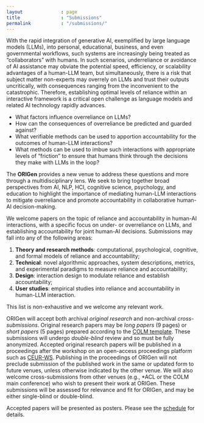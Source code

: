 ```yaml
---
layout              : page
title               : "Submissions"
permalink           : "/submissions/"
---
```

With the rapid integration of generative AI, exemplified by large language models (LLMs), into personal, educational, business, and even governmental workflows, such systems are increasingly being treated as “collaborators” with humans.
In such scenarios, underreliance or avoidance of AI assistance may obviate the potential speed, efficiency, or scalability advantages of a human-LLM team, but simultaneously, there is a risk that subject matter non-experts may overrely on LLMs and trust their outputs uncritically, with consequences ranging from the inconvenient to the catastrophic.
Therefore, establishing optimal levels of reliance within an interactive framework is a critical open challenge as language models and related AI technology rapidly advances. 

* What factors influence overreliance on LLMs?
* How can the consequences of overreliance be predicted and guarded against? 
* What verifiable methods can be used to apportion accountability for the outcomes of human-LLM interactions? 
* What methods can be used to imbue such interactions with appropriate levels of “friction” to ensure that humans think through the decisions they make with LLMs in the loop?
  
The **ORIGen** provides a new venue to address these questions and more through a multidisciplinary lens.
We seek to bring together broad perspectives from AI, NLP, HCI, cognitive science, psychology, and education to highlight the importance of mediating human-LLM interactions to mitigate overreliance and promote accountability in collaborative human-AI decision-making.

We welcome papers on the topic of reliance and accountability in human-AI interactions, with a specific focus on under- or overreliance on LLMs, and establishing accountability for joint human-AI decisions. Submissions may fall into any of the following areas:
1. **Theory and research methods**: computational, psychological, cognitive, and
formal models of reliance and accountability;
2. **Technical**: novel algorithmic approaches, system descriptions, metrics, and experimental paradigms to measure reliance and accountability;
3. **Design**: interaction design to modulate reliance and establish accountability;
4. **User studies**: empirical studies into reliance and accountability in human-LLM interaction.
   
This list is non-exhaustive and we welcome any relevant work.

ORIGen will accept both archival *original research* and non-archival *cross-submissions*. Original research papers may be *long papers* (9 pages) or *short papers* (5 pages) prepared according to the [COLM template](https://github.com/COLM-org/Template/archive/refs/tags/2025.zip). These submissions will undergo *double-blind* review and so must be fully anonymized.  Accepted original research papers will be published in a proceedings after the workshop on an open-access proceedings platform such as [CEUR-WS](https://ceur-ws.org). Publishing in the proceedings of ORIGen will not preclude submission of the published work in the same or updated form to future venues, unless otherwise indicated by the other venue. We will also welcome cross-submissions from other venues (e.g., *ACL or the COLM main conference) who wish to present their work at ORIGen. These submissions will be assessed for relevance and fit for ORIGen, and may be either single-blind or double-blind.

Accepted papers will be presented as posters. Please see the [schedule](https://origen-workshop.github.io/programme/) for details.
